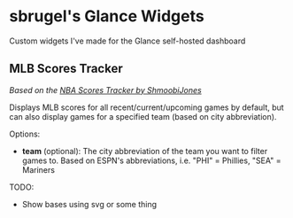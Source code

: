 # sbrugel's Glance Widgets

Custom widgets I've made for the Glance self-hosted dashboard

## MLB Scores Tracker

*Based on the [NBA Scores Tracker by ShmoobiJones](https://github.com/glanceapp/community-widgets/tree/main/widgets/nba-scores-tracker-by-shmoobijones)*

Displays MLB scores for all recent/current/upcoming games by default, but can also display games for a specified team (based on city abbreviation).

Options:

- **team** (optional): The city abbreviation of the team you want to filter games to. Based on ESPN's abbreviations, i.e. "PHI" = Phillies, "SEA" = Mariners

TODO:

- Show bases using svg or some thing